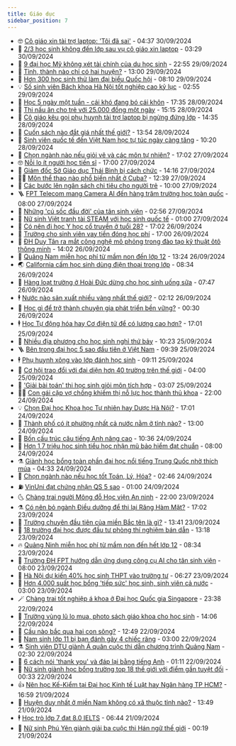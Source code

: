 ```yaml
---
title: Giáo dục
sidebar_position: 7
---
```


<!-- vnexpress-giao-duc:START -->
- 🤓 [Cô giáo xin tài trợ laptop: &#39;Tôi đã sai&#39;](https://vnexpress.net/co-giao-xin-tai-tro-laptop-toi-da-sai-4798456.html) - 04:37 30/09/2024
- 🦆 [2/3 học sinh không đến lớp sau vụ cô giáo xin laptop](https://vnexpress.net/2-3-hoc-sinh-khong-den-lop-sau-vu-co-giao-xin-laptop-4798438.html) - 03:29 30/09/2024
- 🦩 [9 đại học Mỹ không xét tài chính của du học sinh](https://vnexpress.net/9-dai-hoc-my-khong-xet-tai-chinh-cua-du-hoc-sinh-4794998.html) - 22:55 29/09/2024
- 🌮 [Tỉnh, thành nào chỉ có hai huyện?](https://vnexpress.net/tinh-thanh-nao-chi-co-hai-huyen-4798272.html) - 13:00 29/09/2024
- 🔭 [Hơn 300 học sinh thử làm đại biểu Quốc hội](https://vnexpress.net/hon-300-hoc-sinh-thu-lam-dai-bieu-quoc-hoi-4798219.html) - 08:10 29/09/2024
- 💡 [Số sinh viên Bách khoa Hà Nội tốt nghiệp cao kỷ lục](https://vnexpress.net/so-sinh-vien-bach-khoa-ha-noi-tot-nghiep-cao-ky-luc-4798165.html) - 02:55 29/09/2024
- 🥰 [Học 5 ngày một tuần - cái khó đang bó cái khôn](https://vnexpress.net/hoc-5-ngay-mot-tuan-cai-kho-dang-bo-cai-khon-4798068.html) - 17:35 28/09/2024
- 🐲 [Thi nấu ăn cho trẻ với 25.000 đồng một ngày](https://vnexpress.net/thi-nau-an-cho-tre-voi-25-000-dong-mot-ngay-4798114.html) - 15:15 28/09/2024
- 🦒 [Cô giáo kêu gọi phụ huynh tài trợ laptop bị ngừng đứng lớp](https://vnexpress.net/co-giao-keu-goi-phu-huynh-tai-tro-laptop-bi-ngung-dung-lop-4798103.html) - 14:35 28/09/2024
- 🦆 [Cuốn sách nào đắt giá nhất thế giới?](https://vnexpress.net/cuon-sach-nao-dat-gia-nhat-the-gioi-4798113.html) - 13:54 28/09/2024
- 🧰 [Sinh viên quốc tế đến Việt Nam học tự túc ngày càng tăng](https://vnexpress.net/sinh-vien-quoc-te-den-viet-nam-hoc-tu-tuc-ngay-cang-tang-4797318.html) - 10:20 28/09/2024
- 🐘 [Chọn ngành nào nếu giỏi vẽ và các môn tự nhiên?](https://vnexpress.net/chon-nganh-nao-neu-gioi-ve-va-cac-mon-tu-nhien-4797420.html) - 17:02 27/09/2024
- 🤓 [Nỗi lo ít người học tiến sĩ](https://vnexpress.net/noi-lo-it-nguoi-hoc-tien-si-4796479.html) - 17:00 27/09/2024
- 🧰 [Giám đốc Sở Giáo dục Thái Bình bị cách chức](https://vnexpress.net/giam-doc-so-giao-duc-thai-binh-bi-cach-chuc-4797870.html) - 14:16 27/09/2024
- 🧑‍💻 [Môn thể thao nào phổ biến nhất ở Cuba?](https://vnexpress.net/mon-the-thao-nao-pho-bien-nhat-o-cuba-4797800.html) - 12:39 27/09/2024
- 🫶 [Các bước lên ngân sách chi tiêu cho người trẻ](https://vnexpress.net/cac-buoc-len-ngan-sach-chi-tieu-cho-nguoi-tre-4797806.html) - 10:00 27/09/2024
- 🪜 [FPT Telecom mang Camera AI đến hàng trăm trường học toàn quốc](https://vnexpress.net/fpt-telecom-mang-camera-ai-den-hang-tram-truong-hoc-toan-quoc-4797718.html) - 08:00 27/09/2024
- 🎊 [Những &#39;cú sốc đầu đời&#39; của tân sinh viên](https://vnexpress.net/nhung-cu-soc-dau-doi-cua-tan-sinh-vien-4797343.html) - 02:56 27/09/2024
- 🧐 [Nữ sinh Việt tranh tài STEAM với học sinh quốc tế](https://vnexpress.net/nu-sinh-viet-tranh-tai-steam-voi-hoc-sinh-quoc-te-4797407.html) - 01:00 27/09/2024
- 🌈 [Có nên đi học Y học cổ truyền ở tuổi 28?](https://vnexpress.net/co-nen-di-hoc-y-hoc-co-truyen-o-tuoi-28-4797417.html) - 17:02 26/09/2024
- 🥰 [Trường cho sinh viên vay tiền đóng học phí](https://vnexpress.net/truong-cho-sinh-vien-vay-tien-dong-hoc-phi-4797077.html) - 17:00 26/09/2024
- 🎡 [ĐH Duy Tân ra mắt công nghệ mô phỏng trong đào tạo kỹ thuật ôtô thông minh](https://vnexpress.net/dh-duy-tan-ra-mat-cong-nghe-mo-phong-trong-dao-tao-ky-thuat-oto-thong-minh-4797470.html) - 14:02 26/09/2024
- 🎊 [Quảng Nam miễn học phí từ mầm non đến lớp 12](https://vnexpress.net/quang-nam-mien-hoc-phi-tu-mam-non-den-lop-12-4797457.html) - 13:24 26/09/2024
- 🌏 [California cấm học sinh dùng điện thoại trong lớp](https://vnexpress.net/california-cam-hoc-sinh-dung-dien-thoai-trong-lop-4797313.html) - 08:34 26/09/2024
- 🥸 [Hàng loạt trường ở Hoài Đức dừng cho học sinh uống sữa](https://vnexpress.net/hang-loat-truong-o-hoai-duc-dung-cho-hoc-sinh-uong-sua-4796900.html) - 07:47 26/09/2024
- 🕴 [Nước nào sản xuất nhiều vàng nhất thế giới?](https://vnexpress.net/nuoc-nao-san-xuat-nhieu-vang-nhat-the-gioi-4797016.html) - 02:12 26/09/2024
- 💂 [Học gì để trở thành chuyên gia phát triển bền vững?](https://vnexpress.net/hoc-gi-de-tro-thanh-chuyen-gia-phat-trien-ben-vung-4796952.html) - 00:30 26/09/2024
- 🕴 [Học Tự động hóa hay Cơ điện tử để có lương cao hơn?](https://vnexpress.net/hoc-tu-dong-hoa-hay-co-dien-tu-de-co-luong-cao-hon-4796054.html) - 17:01 25/09/2024
- 🌋 [Nhiều địa phương cho học sinh nghỉ thứ bảy](https://vnexpress.net/nhieu-dia-phuong-cho-hoc-sinh-nghi-thu-bay-4796985.html) - 10:23 25/09/2024
- 🪜 [Bên trong đại học 5 sao đầu tiên ở Việt Nam](https://vnexpress.net/ben-trong-dai-hoc-5-sao-dau-tien-o-viet-nam-4789048.html) - 09:39 25/09/2024
- 🕴 [Phụ huynh xông vào lớp đánh học sinh](https://vnexpress.net/phu-huynh-xong-vao-lop-danh-hoc-sinh-4796903.html) - 09:11 25/09/2024
- 🎃 [Cơ hội trao đổi với đại diện hơn 40 trường trên thế giới](https://vnexpress.net/co-hoi-trao-doi-voi-dai-dien-hon-40-truong-tren-the-gioi-4796780.html) - 04:00 25/09/2024
- 🦏 [&#39;Giải bài toán&#39; thi học sinh giỏi môn tích hợp](https://vnexpress.net/giai-bai-toan-thi-hoc-sinh-gioi-mon-tich-hop-4796344.html) - 03:07 25/09/2024
- 🧑‍🏫 [Con gái cặp vợ chồng khiếm thị nỗ lực học thành thủ khoa](https://vnexpress.net/con-gai-cap-vo-chong-khiem-thi-no-luc-hoc-thanh-thu-khoa-4796397.html) - 22:00 24/09/2024
- 💡 [Chọn Đại học Khoa học Tự nhiên hay Dược Hà Nội?](https://vnexpress.net/chon-dai-hoc-khoa-hoc-tu-nhien-hay-duoc-ha-noi-4796005.html) - 17:01 24/09/2024
- 🐎 [Thành phố có ít phường nhất cả nước nằm ở tỉnh nào?](https://vnexpress.net/thanh-pho-co-it-phuong-nhat-ca-nuoc-nam-o-tinh-nao-4796603.html) - 13:00 24/09/2024
- 🧰 [Bốn cấu trúc câu tiếng Anh nâng cao](https://vnexpress.net/bon-cau-truc-cau-tieng-anh-nang-cao-4796575.html) - 10:36 24/09/2024
- 🙉 [Hơn 1,7 triệu học sinh tiểu học nhận mũ bảo hiểm đạt chuẩn](https://vnexpress.net/hon-1-7-trieu-hoc-sinh-tieu-hoc-nhan-mu-bao-hiem-dat-chuan-4796321.html) - 08:00 24/09/2024
- ⚗️ [Giành học bổng toàn phần đại học nổi tiếng Trung Quốc nhờ thích múa](https://vnexpress.net/gianh-hoc-bong-toan-phan-dai-hoc-noi-tieng-trung-quoc-nho-thich-mua-4794959.html) - 04:33 24/09/2024
- 🌝 [Chọn ngành nào nếu học tốt Toán, Lý, Hóa?](https://vnexpress.net/chon-nganh-nao-neu-hoc-tot-toan-ly-hoa-4796124.html) - 02:46 24/09/2024
- ⛽️ [VinUni đạt chứng nhận QS 5 sao](https://vnexpress.net/vinuni-dat-chung-nhan-qs-5-sao-4796188.html) - 01:00 24/09/2024
- 🌜 [Chàng trai người Mông đỗ Học viện An ninh](https://vnexpress.net/chang-trai-nguoi-mong-do-hoc-vien-an-ninh-4796105.html) - 22:00 23/09/2024
- ⚗️ [Có nên bỏ ngành Điều dưỡng để thi lại Răng Hàm Mặt?](https://vnexpress.net/co-nen-bo-nganh-dieu-duong-de-thi-lai-rang-ham-mat-4796055.html) - 17:02 23/09/2024
- 🧰 [Trường chuyên đầu tiên của miền Bắc tên là gì?](https://vnexpress.net/truong-chuyen-dau-tien-cua-mien-bac-ten-la-gi-4795907.html) - 13:41 23/09/2024
- 🤗 [18 trường đại học được đầu tư phòng thí nghiệm bán dẫn](https://vnexpress.net/18-truong-dai-hoc-duoc-dau-tu-phong-thi-nghiem-ban-dan-4796147.html) - 13:18 23/09/2024
- 🔥 [Quảng Ninh miễn học phí từ mầm non đến hết lớp 12](https://vnexpress.net/quang-ninh-mien-hoc-phi-tu-mam-non-den-het-lop-12-4795995.html) - 08:34 23/09/2024
- 💪 [Trường ĐH FPT hướng dẫn ứng dụng công cụ AI cho tân sinh viên](https://vnexpress.net/truong-dh-fpt-huong-dan-ung-dung-cong-cu-ai-cho-tan-sinh-vien-4795911.html) - 08:00 23/09/2024
- 💂 [Hà Nội dự kiến 40% học sinh THPT vào trường tư](https://vnexpress.net/ha-noi-du-kien-40-hoc-sinh-thpt-vao-truong-tu-4795840.html) - 06:27 23/09/2024
- 🌮 [Hơn 4.000 suất học bổng &#39;tiếp sức&#39; học sinh, sinh viên cả nước](https://vnexpress.net/hon-4-000-suat-hoc-bong-tiep-suc-hoc-sinh-sinh-vien-ca-nuoc-4791331.html) - 03:00 23/09/2024
- 🪄 [Chàng trai tốt nghiệp á khoa ở Đại học Quốc gia Singapore](https://vnexpress.net/chang-trai-tot-nghiep-a-khoa-o-dai-hoc-quoc-gia-singapore-4793664.html) - 23:38 22/09/2024
- 🎡 [Trường vùng lũ lo mua, photo sách giáo khoa cho học sinh](https://vnexpress.net/truong-vung-lu-lo-mua-photo-sach-giao-khoa-cho-hoc-sinh-4795432.html) - 14:06 22/09/2024
- 🌈 [Cầu nào bắc qua hai con sông?](https://vnexpress.net/cau-nao-bac-qua-hai-con-song-4795690.html) - 12:49 22/09/2024
- 🎊 [Nam sinh lớp 11 bị bạn đánh gãy 4 chiếc răng](https://vnexpress.net/nam-sinh-lop-11-bi-ban-danh-gay-4-chiec-rang-4795592.html) - 03:00 22/09/2024
- ⚗️ [Sinh viên DTU giành Á quân cuộc thi dẫn chương trình Quảng Nam](https://vnexpress.net/sinh-vien-dtu-gianh-a-quan-cuoc-thi-dan-chuong-trinh-quang-nam-4795594.html) - 02:30 22/09/2024
- 🌁 [6 cách nói &#39;thank you&#39; và đáp lại bằng tiếng Anh](https://vnexpress.net/6-cach-noi-thank-you-va-dap-lai-bang-tieng-anh-4795575.html) - 01:11 22/09/2024
- 🦏 [Nữ sinh giành học bổng trường top 18 thế giới với điểm gần tuyệt đối](https://vnexpress.net/nu-sinh-gianh-hoc-bong-truong-top-18-the-gioi-voi-diem-gan-tuyet-doi-4793803.html) - 00:33 22/09/2024
- 👍 [Nên học Kế-Kiểm tại Đại học Kinh tế Luật hay Ngân hàng TP HCM?](https://vnexpress.net/nen-hoc-ke-kiem-tai-dai-hoc-kinh-te-luat-hay-ngan-hang-tp-hcm-4795547.html) - 16:59 21/09/2024
- 🌈 [Huyện duy nhất ở miền Nam không có xã thuộc tỉnh nào?](https://vnexpress.net/huyen-duy-nhat-o-mien-nam-khong-co-xa-thuoc-tinh-nao-4795493.html) - 13:49 21/09/2024
- 🕴 [Học trò lớp 7 đạt 8.0 IELTS](https://vnexpress.net/hoc-tro-lop-7-dat-8-0-ielts-4793968.html) - 06:44 21/09/2024
- 🧰 [Nữ sinh Phú Yên giành giải ba cuộc thi Hán ngữ thế giới](https://vnexpress.net/nu-sinh-phu-yen-gianh-giai-ba-cuoc-thi-han-ngu-the-gioi-4795243.html) - 00:19 21/09/2024<!-- vnexpress-giao-duc:END -->
